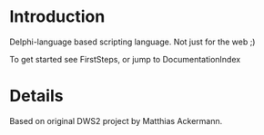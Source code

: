 # Introduction #

Delphi-language based scripting language.
Not just for the web ;)

To get started see FirstSteps, or jump to DocumentationIndex

# Details #

Based on original DWS2 project by Matthias Ackermann.
